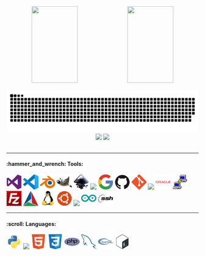 <div align="center">
<img height = "200px" width = "49%" src=https://github-readme-stats.vercel.app/api/top-langs/?username=DanielS000&layout=compact&theme=midnight-purple>
<img height = "200px" width = "49%" src=https://github-readme-stats.vercel.app/api?username=DanielS000&show_icons=true&theme=midnight-purple>
</div></br>
<div align="center">
  <img src = https://github.com/DanielS000/DanielS000/blob/output/github-contribution-grid-snake.svg>
</div>
<div align="center">
<a href = https://github.com/DanielS000/CPU><img src = https://github-readme-stats.vercel.app/api/pin/?username=DanielS000&repo=CPU&theme=midnight-purple></a>
<a href = https://github.com/DanielS000/SolarSystemOPENGL><img src = https://github-readme-stats.vercel.app/api/pin/?username=DanielS000&repo=SolarSystemOPENGL&theme=midnight-purple></a>
</div></br>
<hr>
<h4>:hammer_and_wrench: Tools:</h4>
<div align = "left">
  <a href =https://visualstudio.microsoft.com/pl/><img width = "40px" src = https://github.com/devicons/devicon/blob/master/icons/visualstudio/visualstudio-plain.svg><a>
  <a href =https://code.visualstudio.com/><img width = "40px" src =https://github.com/devicons/devicon/blob/master/icons/vscode/vscode-original.svg><a>
  <a href = https://www.blender.org/download/><img width = "40px" src = https://github.com/devicons/devicon/blob/master/icons/blender/blender-original.svg ></a>
  <a href = https://www.gimp.org/><img width = "40px" src = https://github.com/devicons/devicon/blob/master/icons/gimp/gimp-original.svg ></a>
  <a href = https://inkscape.org/><img width = "40px" src = https://github.com/devicons/devicon/blob/master/icons/inkscape/inkscape-original.svg ></a>
  <a href = https://www.google.pl/chrome/?brand=YTUH&gclid=Cj0KCQiAzeSdBhC4ARIsACj36uFmEdNi8Uj1dRdfRBzQf6yHYoh797XIWkBrdvkh2p9RD8wioSCQ1TIaAul_EALw_wcB&gclsrc=aw.ds >   <img width = "40px" src = https://www.svgrepo.com/show/176749/google-chrome-logo.svg></a>
  <img width = "40px" src = https://github.com/devicons/devicon/blob/master/icons/google/google-original.svg >
  <a href = https://github.com ><img width = "40px" src = https://github.com/devicons/devicon/blob/master/icons/github/github-original.svg ></a>
  <a href = https://git-scm.com/downloads><img width = "40px" src = https://github.com/devicons/devicon/blob/master/icons/git/git-original.svg ></a>
  <a href = https://www.apachefriends.org/pl/index.html ><img width = "40px" src = https://cdn.worldvectorlogo.com/logos/xampp.svg></a>
  <a href = https://www.oracle.com/pl/><img width = "40px" src = https://github.com/devicons/devicon/blob/master/icons/oracle/oracle-original.svg ></a>
  <a href = https://www.putty.org/><img width = "40px" src = https://github.com/devicons/devicon/blob/master/icons/putty/putty-original.svg ></a>
  <a href = https://filezilla-project.org/><img width = "40px" src =https://github.com/devicons/devicon/blob/master/icons/filezilla/filezilla-plain.svg></a>
  <a href = https://cmake.org/ ><img width = "40px" src =https://github.com/devicons/devicon/blob/master/icons/cmake/cmake-original.svg  ></a>
  <img width = "40px" src = https://github.com/devicons/devicon/blob/master/icons/linux/linux-original.svg >
  <a href = https://ubuntu.com/download><img width = "40px" src = https://github.com/devicons/devicon/blob/master/icons/ubuntu/ubuntu-plain.svg ></a>
  <a href = https://archlinux.org/><img width = "40px" src = https://www.vectorlogo.zone/logos/archlinux/archlinux-icon.svg></a>
  <a href = https://www.arduino.cc/><img width ="40px" src = https://github.com/devicons/devicon/blob/master/icons/arduino/arduino-original.svg></a>
  <img width = "40px" src = https://github.com/devicons/devicon/blob/master/icons/ssh/ssh-original-wordmark.svg >
</div>   
<hr>
<h4>:scroll: Languages:</h4>
<div align = "left">
  <a href = https://www.python.org/><img width = "40px" src = https://github.com/devicons/devicon/blob/master/icons/python/python-original.svg ></a>
  <a href = https://www.w3schools.com/cpp/default.asp><img width = "40px" src = https://cdn.worldvectorlogo.com/logos/c.svg ></a>
  <a href = https://www.w3schools.com/html/><img width = "40px" src = https://github.com/devicons/devicon/blob/master/icons/html5/html5-original.svg ></a>
  <a href = https://www.w3schools.com/css/><img width = "40px" src = https://github.com/devicons/devicon/blob/master/icons/css3/css3-original.svg ></a>
  <a href = https://www.php.net/><img width = "40px" src = https://github.com/devicons/devicon/blob/master/icons/php/php-original.svg ></a>
  <a href = https://www.mysql.com/><img width = "40px" src = https://github.com/devicons/devicon/blob/master/icons/mysql/mysql-original.svg ></a>
  <a href = https://www.opengl.org/><img width = "40px" src = https://github.com/devicons/devicon/blob/master/icons/opengl/opengl-original.svg ></a>
  <img width = "40px" src = https://github.com/devicons/devicon/blob/master/icons/bash/bash-original.svg>
</div>
